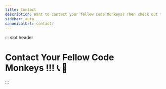 ```yaml
---
title: Contact
description: Want to contact your fellow Code Monkeys? Then check out these contact methods which include free and open source software with an emphasis on private and secure communication! 📞🐒
sidebar: auto
canonicalUrl: contact/
---
```


::: slot header

# Contact Your Fellow Code <div class="emoji-wrap">Monkeys !!! 📞 🐒</div>

:::

<template>

<div>

<div
  class="contact-card"
>

## Socials

📨 Join our <span class="emoji-wrap">[Telegram](https://t.me/codemonkeystech)</span> - <code class="inline-code-block">@codemonkeystech</code>

🐸 Let's <span class="emoji-wrap">[Gab](https://gab.com/codemonkeys)</span> - <code class="inline-code-block">@codemonkeys</code>

💡 Speak your mind on <span class="emoji-wrap">[Minds](https://www.minds.com/codemonkeys/)</span> - <code class="inline-code-block">@codemonkeys</code>

🔑 Securely message with <span class="emoji-wrap">[Keybase](https://keybase.io/codemonkeystech)</span> - <code class="inline-code-block">codemonkeystech</code>

🐦 Send a <span class="emoji-wrap">[Tweet](https://twitter.com/codemonkeystech)</span> - <code class="inline-code-block">@codemonkeystech</code>

</div>

<div
  class="contact-card"
>

## Primary PGP Key 🔐

If you know how to use Pretty Good Privacy (PGP), then you can securely communicate with your fellow Code Monkey by using the PGP public key below to send an encrypted message that only I can decrypt.

<code-group>
<code-block title="Fingerprint">
```md
B7E6 FB94 A589 876C CFC2 1E4B 1E07 E75C 19F1 AE0E
```
</code-block>
</code-group>

:::details PGP Public Key
<div class="copy-btn-wrapper">
    <button class="copy" type="button" v-clipboard:copy="publicKey" v-clipboard:success="onCopy" v-clipboard:error="onError">
      Copy
    </button>
</div>

```md
-----BEGIN PGP PUBLIC KEY BLOCK-----

mQINBGRC03cBEADDn1vVti8bek91JwLh65YNRvF5WRFEAzi8jQaAk55a2JKXvkfW
S1QnP9jZBg/fVCYyi5fopjZqckDAiSjWaIkgZLyEJ4dVeUhw2AoTt8WVgjjC9BI3
6neDCcpz2dHERflBOsR6M0QNUcR/8jzRS7zPUeXWY9VqZIEPanqjbgbU5HwoJvvi
c/zikG3GLGXv3Hm2E2pO03IdOq3Q4y2vDpIptltB5FpTQi/iZzs+Wz2iHQkE3sMK
J8MxubwYkmFoRjbtUHDnoegVHcoFJprdxMnzJYm2TYauneyAKIuSXdBe7pOCxEjO
ikY9gTZ0ldufcfgnO3Harmie4hhuSIYCdLEJc86Yfz6MJVqducf/qjfOfvvJRBja
WQR8eoTGatryQOaRWVqXuSfZb9qRRBbMtPhC4m5FajUBc0l1+YztkQ2UoNKlyTQW
mZ0fshNqhuRb1mxSmUBEMvFxRLuXzyqrAj6dAyEug1vch7PweSMaG4WnY4OZwJcL
DGgBg6p9cFrP9oyp5p+WBepOAHMxLSRgRXYusZH1/IKV1PZXWBqJV1W0Csv5cl6b
/aSnrIU48G0YVYJSUds1LL6atbsuCYtcYMDS4vpCeNxsgpsIDnh22WKtSak8+5Po
MPjx+Ttt5J35D8UGTd668CUtmzp5KEQ48lbTsl3OAq2I8xzJmC8b0Xy9mQARAQAB
tCdKYXkgdGhlIENvZGUgTW9ua2V5IDxjMGRlbTBua2V5c0BwbS5tZT6JAlQEEwEK
AD4WIQS35vuUpYmHbM/CHkseB+dcGfGuDgUCZELTdwIbAQUJBaOagAULCQgHAwUV
CgkICwUWAgMBAAIeAQIXgAAKCRAeB+dcGfGuDjW3D/9YjeFXfJLtoPrwdJpW8Y70
FrJwkdu81bt7ilSy9w09aoa5IYyUit7UqS8EyjQPwUXtPLdKX7rswbab96SXjhqY
52N+D2r3JqP3IUq6qRLFnI0MukHms0/BUqHvq5sgPJbEsCmmAJOtTQIoE6GT3xC3
NcEvqiaztgTDsHaX02JZ9tjcGjyUdwKOy462cy/R2ATVhqWZcBSFaEH6u7unfkji
WxZMPJHkCTKAiFBC9/3MRqoDrHO0t5VawHS3uZcjkF+7JpVPSJEjIN0Sq1st/uUA
m88AptHpDrA+Q4c6+S+uli4PLhJ0HbRV/T3YwU9i6VdfDsK15cmGcqKk93EwJbo8
Jqw+OFguoEqGVbZEqhiDOYdEZkfeCFiIvhy3TapqtLB6mmAbxRV5T+zVwY9qnYie
qG2zMsPMGk8cGccYsqmoKHDlVu3YBpUBNCjxaxQGXTybCrF/rpx1gBL7bW9EdeUK
JG05UrW+pJJ76Se5bGZLRtwR0/B8DUzXWCmzpz2lmaO/ll35AbFNQXlTIBsCak87
XDkNgIUUl7r4lVqcYBGFI0LsOq3Dq2X3t8FYQAEO6yEg6V0ZxddHyjUIpJf9dsjP
ZUMcYGLb0TIZFgQTBQ6LojfvsmmSYEY2pr8+EwJJTnk45xu8ZCx1Hsb99W7VKdcO
rJT9uX4VF/rFrFl3aKYAzNHOyc7HARAAAQEAAAAAAAAAAAAAAAD/2P/gABBKRklG
AAEBAgAlACUAAP/+ACx4cjpkOkRBRmd3Qml2eDZrOjQsajozMTc5MTE2Njk3LHQ6
MjMwNDIxMTb/4gKwSUNDX1BST0ZJTEUAAQEAAAKgbGNtcwRAAABtbnRyUkdCIFhZ
WiAH5wAEABUAEAA4AAhhY3NwQVBQTAAAAAAAAAAAAAAAAAAAAAAAAAAAAAAAAAAA
9tYAAQAAAADTLWxjbXMAAAAAAAAAAAAAAAAAAAAAAAAAAAAAAAAAAAAAAAAAAAAA
AAAAAAAAAAAAAAAAAA1kZXNjAAABIAAAAEBjcHJ0AAABYAAAADZ3dHB0AAABmAAA
ABRjaGFkAAABrAAAACxyWFlaAAAB2AAAABRiWFlaAAAB7AAAABRnWFlaAAACAAAA
ABRyVFJDAAACFAAAACBnVFJDAAACFAAAACBiVFJDAAACFAAAACBjaHJtAAACNAAA
ACRkbW5kAAACWAAAACRkbWRkAAACfAAAACRtbHVjAAAAAAAAAAEAAAAMZW5VUwAA
ACQAAAAcAEcASQBNAFAAIABiAHUAaQBsAHQALQBpAG4AIABzAFIARwBCbWx1YwAA
AAAAAAABAAAADGVuVVMAAAAaAAAAHABQAHUAYgBsAGkAYwAgAEQAbwBtAGEAaQBu
AABYWVogAAAAAAAA9tYAAQAAAADTLXNmMzIAAAAAAAEMQgAABd7///MlAAAHkwAA
/ZD///uh///9ogAAA9wAAMBuWFlaIAAAAAAAAG+gAAA49QAAA5BYWVogAAAAAAAA
JJ8AAA+EAAC2xFhZWiAAAAAAAABilwAAt4cAABjZcGFyYQAAAAAAAwAAAAJmZgAA
8qcAAA1ZAAAT0AAACltjaHJtAAAAAAADAAAAAKPXAABUfAAATM0AAJmaAAAmZwAA
D1xtbHVjAAAAAAAAAAEAAAAMZW5VUwAAAAgAAAAcAEcASQBNAFBtbHVjAAAAAAAA
AAEAAAAMZW5VUwAAAAgAAAAcAHMAUgBHAEL/2wBDADknKzIrJDkyLjJAPTlEVo9d
Vk9PVq99hGiPz7ba1su2yMTk////5PP/9sTI////////////3f//////////////
2wBDAT1AQFZLVqhdXaj/7Mjs////////////////////////////////////////
////////////////////////////wgARCAEgAPADASIAAhEBAxEB/8QAFwABAQEB
AAAAAAAAAAAAAAAAAAECA//EABcBAQEBAQAAAAAAAAAAAAAAAAACAQP/2gAMAwEA
AhADEAAAAeIAAAAAAAAAAAAAAAAAABSKJQASiKIsAAAAAAAFAAAAAAABKIAAAAUA
AFI3rN561nN05w6ZaObrNzms3AAIsAAFAaM63JpcZN5jZDcAAtyb0vK5us61m8nT
nUpRALKNrNY1qmMazsi6aqaw6Dm03Mt0w1c3k1mpBnXnuz0w1WcpZU0p057zNXUu
bjNlw21lTBsrBq4ZthuLB0561NcllT0SzeOkjMzeKlvHXNzcdM3G86bzs6bLnYF2
ZzvAGys02TpM3GstzfPpJpLS8+nM6cuvMblOdSp3rn0mue+dqdZ6ZzYjcBha3IYs
NWdM1zuTWs6zcTWtyNZzc6wqes52a1RvOy1zdOdyk6YJY3OiWLzmy4Giy4mksqL0
57m2ctwNwADVJrFlqAN53ibgqLrOpvAqHTnvKzLNxLGXpy65XIbgAAG03Ncms1NS
nTn05zQVN1nU1gVLeNZsmsMF1OudTXIVIEsoAsHWc+s1zdIXn0HPeZs9GGVvmbjT
WbnG6Z3eRrBUgJYAVKDRbeU1d82z1md5aJjLo3M6kKuW6xls7vPpm828VIgAAspe
jnNIVIAG9crm6mrmxnJYVIAHTOes1yms1IACwWBUoAAAAAAAILBYAAAAACwVBUoA
IVBYAAAAAAAAAAAAAAAAAAAH/8QAHhAAAwEBAQADAQEAAAAAAAAAAAERECAwMUBB
cCH/2gAIAQEAAQUC/oEJsJ9ebdpchPowmUvhS5PVZS+1yeMIIfM7hO4NcouvhF2E
Jlx8LKPr9mPUPilL4Ig8eoYteL0XCP1iHqGIermeKHiH8n6+p0svc1DETHjEPbqH
53lD1DEPwfU7eIZCY3lyEH5vhD1ZS9UTHwvJD5fx4IfKHqH9ND5XCHwh+yH4ofCH
7LJ4IfCHxPO5Ol0h5MvvNm3ZnyTH6pDy8TZl2iY/Rc3JxdvCGvJeFyH+kL2hryfj
cvk/C/zD/8QAHxEAAgICAgMBAAAAAAAAAAAAAAEQESAxIUECMFBx/9oACAEDAQE/
AfpUcFnBXposvGzgawoocUUUUUsKlykNxc7nsYhCEhsSHNQzoYxahCY1kkNi0UdF
lnUJjUuHCLw6l6hajxlY9T5QtQhwstlDVmixuxIqzReWizcVH6WLLWFxeG/of//E
AB0RAAICAwEBAQAAAAAAAAAAAAABEBEgMUEhUDD/2gAIAQIBAT8B+lZ6Uel/jZRW
NHuViiyyyy81LFFTqeCGOGJFim4R0QjsOFk2JD2XFFS0JyoUMrDsrcPcOXj2VD3D
FDy0WLw2VDZo3nsqbmh5bwqKw19D/8QAFBABAAAAAAAAAAAAAAAAAAAAoP/aAAgB
AQAGPwIHH//EACAQAAICAgMBAQEBAAAAAAAAAAABETEQICEwUUFAYXD/2gAIAQEA
AT8h/wAlj9aZiMJHA0G/5okRSSJSH5JnCYR4Yy2/CmEhQy2fQmEhCY/I012JJQ0G
3bIvZKY06EpeMkV34e0hw1VEMRg1UcGSni+iRhKIWSBRAtCRpQlLHktVwi8K4RbK
DRmXkllOC0NRmpYSBco4PPJnBFxuMWwg3HWw1Oak0K6640LCodiSUhueglI1GW+C
TpLQuByWVwh8vDx+i4G5wklD1JwWPJpQpcciiwuUcGWOCxLQg6w0ifcJwTPRLCUl
IbkuNA23muKSQ1hWOspyJqlI9iUDTixUmJCjgE4F7JTIFimU4LQ1Gi4wmiQN8zbD
QbbJiQro0FlZTnDc5T6NGivqLldaFs2KaKh3q67+g7zYppQtr86t9VWlimlS+qrp
cakcNPmlinTr0Nx1KAnIw1ArHWaEZeL5oUPz2qucfwSNSOGJZLK9FD8ChiU89v0G
gkQiTlCcjkNRheij+CPSYGPgJPYkjcIvKgJyMS1ZMlDEN2UPxo0n06kkpDc7L0WP
wchQHAbnZpPt0JSxcIaehOBBuB9BOBcoSN04JflTgl/41//aAAwDAQACAAMAAAAQ
CCGe+++++++uKCCCO++6yiCSy2++OCe++iCCCOCCCS++u+6CCCQymyhMCC2++iAq
2/8A/wD9ykIlL6qbF/o6Io27b8iNYB293CkI7ILLYyEEF1wXJ7b/AJJR6W9CVERJ
hO/9/wDivciiQVsK9urvffel9iogktqw8v8A7+UBcmoIIKvQroL6IafquoKoJAno
EPXI76VEJb4oTY+B6ZUxxqkb767UJLJnXbKJLtz7b7woIIJIIIIb7zoLL7644oIY
5777IIIJLb7777777qIIL//EAB4RAQACAwADAQEAAAAAAAAAAAEAERAhMSBBYVFQ
/9oACAEDAQE/EP6Q2UOz5m0X6iV5hepU7KnIp8BSH7lLko8AVbADZOsADc+ZeH7l
miJWEELlE1g3NkIAOo9lG2WOLxVg1HS8FUXDVIKYdzZWBFWWMs1LNynrBV7j+YNM
FlkC49WfuCo2RKblDPYS8Uu8CkslmjBZiVRgiVezVqxRplGD5KXqBbFRRh6Yt8/D
HTHUe45fELoRKx6Y6Y7nWBW3xGoPDGvJ6ENpXAQ2xsjRinxC4tKIIgkP2fMKNEdQ
tivTEp8efAr2UOyJNEu8jSmJX8//xAAeEQEAAgIDAQEBAAAAAAAAAAABABEhMRAg
QVFhUP/aAAgBAgEBPxD+kmWtccIfcu+61LOpZ3AHRBj8yxuDfRW6IqqZpwpcT9yk
fmW2wb4GmWjnhmixWsw1F4QVxSAES4ZVw3bUcwrI8TAqKViKiURpLe8N1iH3EuKm
mLUfE+YtxuAuJcXjK4s1wgyiejwUIZbiGY6mbzxZmWcP7LVmLUF5eDmAO7Zxo41h
rjz1WrQb6dHGs04V4OqXE8Q+4vUcJeBU8CDSZgA6rUC1sQxEh+T9xt3DOoAgrJBv
rt0fmWkLZejlcG/5/wD/xAAkEAEAAgICAgICAwEAAAAAAAABABEhMRBBIGEwUUBx
cIGRof/aAAgBAQABPxD+JKuKNn5fQQO2GgVLWLGK9QGsxE2fii0InbNIR3GfQitn
gHdwHeJg6YDrEB1f4ALoit4gvcUGcQOi52HmKagt5ivUdgn2JtD5DTfUoHRBazFa
xLvfyCNMTpDuRg4p+DER+rHoTdHkPAFaIqtxLZ4guiDeowvZ45n9S5wRO2VbNeOJ
YVCQ1HjV4Us7iBqDdxbZE9MH2wD3MfQiXuCQtevDXHYZSwILTxNJH/aIrDC0Ph15
ZSo3yBpg+yJ6Ip6i3vi96iEEVPgpUrLeNR0sFpyaYrYbTMeDYM28X5dSpFtt+Klp
1CESmnjdxBf6x4SHTziWPIQ0fcd/rNH6myWvUUgit4BdQdZYlNeCwu3PelKzfHeY
hn/SOQtOTSRZerhrEBbGaJv+0AKIy9cWIAPqfRNvhrdQQYgOTHKZIBmbIStgAold
Y6WC0hsxW8GgxbpJs4pU7nW4RWRWz53WpgrhlUx6CXPXCpxNo8PCTUw4WOMR3DjV
N/A02SpKWzXiixECzPiFtEAS1RrjXAoqCbxBbzMDohNDMXSfQhqMU6hUI4m/lFcE
hc9chbUAMQR1KMnhSzudbnTFDcFrMVrEVdviDuWKTxbXqICJangxK3uYCXPXPelK
jfhom74d01eOmbedPj65v8Dczfw7s6+Omb+dPl+/xc/1+HVmrxwEdvOnx9nkZH9R
+ATDAGY3scm448Gvx+02OQVohmYAZjv4W9iDBuTDE2Jqm7ln7Sl3WYg7mA6JS2tc
mhw7lwQA/U6v9RVc/GXeJf2TDGjf+IFw4YP7RPY4C7i3qKu2Arg4WB9ETgMfcD2e
EqfK7kpUbghsYbhwxAzP7SDAaYYu0BdcIAfUbNG2DW3cQMx3BgnclLG44+O9bqFJ
VW8t7EHSA5MM0RZ9wAxANCoJgywyVRAB9TrhVbea1O5dhv4rfqKegjK3xGp1wIPs
lGXUpaYHswvZi7eI02QT7lGGvgaggKpaxr4EWGG4cMAWsdwYPgRWREr+NeaaNRQp
fxU0aixS/wANf//ZiQJUBBMBCgA+FiEEt+b7lKWJh2zPwh5LHgfnXBnxrg4FAmRC
1WcCGwEFCQWjmoAFCwkIBwMFFQoJCAsFFgIDAQACHgECF4AACgkQHgfnXBnxrg4V
Jg/7BvWZDlJgHzX2TymItJtEP7JHMpa5Yy4VWY+SdDb1Jz9s2YV/lxbSq7LBTSkP
/9N6h8KMhwHmv0aenHFLLivUATGqmcJ6fpwkgDOPGde8VoH7IcoXxU0IXOI09POt
7jCrq6cA2xgvEHoUEqHNysILHGPyK/ltMmIMprlR5y2VBpy41+zq3gHfQT+wsT8p
cUAF0mNSYIlEDvvtvstWnbRdM+6NqL4DsCtCWdr6Tyb1kaIjjDVXiWDtGtbx5c2c
Ess9cj8W4IvTyebDXuEWGiRjq6JjQNQZKFiG23y9QE1TAcSvpdL4f4/9caxCjEh/
uLrDQx6MCo9NO/93at6ul6ZBS6saR8o3vn6gLv6u0Vc2/t46FGjReS7suFOU1M7o
kYQEeaeRCKGESX6Chal7KdSU0t5kOgRsxPoMwFQhBa69MjNgLomDeOYDegnDdeqS
huN8+vyBkBxkXtE6aG1nJ1C54MVtH7slH5ciaZ5vDNgh2XH4xmO3d+zG2Wwv/Gl+
iI+HSJmuFtmw+99sTZpXVGINXr7dwAYWrdhSl0ts0Z/TzwN2PN38cDr6bnNgM2/v
Lb7wfb9IUbJIr8vJj8qvcNOjML8LqeMTugwFyHx/EtSxBiH6f9z+mu2k1qMCY+wS
zVrYjukls6Z707l1u/de6JBGFqYY796mv7po3Se+Qjd2Y9a5Ag0EZELUOwEQAKH5
JJSyeiSFRrObOPQvsKooMe+t8PKhaeVIQaSJOJeE+O3MExNgzscrH1vv1NXlTQQH
5d1bdoJtK5XmC5y6iJuIpd6UF0XLSTa2cOfMAzSpSmUpo9K8MLcFs2sJ/D32Gehp
S4UXjHPCIp8woBUe1qLtIryxXJNaPJ7Hjk0/LJIceQuzQH0uD+HOXTUTgS6AjNg7
cGUaqEPZFtH3TfeAHxpwPyhda+f7d6m6zV2IkoBCoM3RbUYsJoNH7UsqdCMd/kQI
q+2+RYRA7KUNWgyz95PEpK92wVxrCOO47u89U9iU6m5wb7Mb466LlSfO2AhBXpdo
e9jEtMDpygM+Qqm9wo5r4lX+pI2ez71+3c313JsW+ogiiIgDrZRWt4NDs/pHZEt2
B1DOPhptrmtoPddmIDYV9jcLFBRlCSkMlw0Tz7qLHT2D3BGx2wCzJxY94iUd7ddN
HjCtNQDe1qxSpzR9ogL4s36d1z86S5ZyJ+WAPoiykV6VW0QczqfIO7aJN3hKEmu3
asY900NNKl4ZvVJiv0CtRHDrn+taVpST84RE74yR8TeqKMIyjXQWmKUQUIOUAFVE
cyxBOkl06qNqQhfgF+YHE3iOk0rmmOi15C1D3XCByXJ+D/GvijRKLvwhkG6Me0MJ
MjVXrvAufvl7iW0vx6gkYj5R/x5CUc05pYQ7JtrpABEBAAGJBHIEGAEKACYWIQS3
5vuUpYmHbM/CHkseB+dcGfGuDgUCZELUOwIbAgUJAeEzgAJACRAeB+dcGfGuDsF0
IAQZAQoAHRYhBPz/13ccyp3Dp161GtcMKHd8vgSlBQJkQtQ7AAoJENcMKHd8vgSl
d4gQAJPhpRbqlLMlYIP143Vlf527QvMF59qVu40KOQFQcWu8EUprVTPObZV6KsJ7
QIiy8q+j71jJxu5w1qZqqxUX3yViX1B1ScoxWhGeR9D9TTPMBo2T+46YR/aeL9lK
V20AJABNaTqQsuj3Ie94+Velm/5ouEijyO9rZz9mkxRxLqBmhJx22axoCYsThtqS
IsbNny2lhKsO/sJM8cFvfpD/2W497QjYNROqAmAJSnbR6ANMnBvC1sqydMuYxUHP
zL6UthxJdZZDEtQBvleWBAfAeieS0WGI6HSw50g3JCGb2pC3uYr+Scrhc54FeDlj
NfacSESAO8Ic08IgwewJMzF2ere6rXUHXxriAaMF7qrmjLDSkjdBxDjEmJWfv97L
S3nndwA29aGb0XxdZ3RkNARrMKzDBiQ2YybD/tDlc9iuqSWN5xWA/kUg3IiHCV6w
g1PITxBRN3s/gsPFhZDljAMliHm2lypJFPPoAMtABkJH96kz345L1PMWMLCvSWkc
Xmq3bKvfaRK1/s8fkrDc4n/0A62kq9DJkRBKTyhCVyf/D+fYOHA8TPEzwcZ7BiZZ
KpJs+mYJ6Cnez04BgcH8dG/RoHkymv9ZuEpepaRJItrC8cr/6oBcgDV1HPJWzztq
W+6mYQZ5yguujL/9VPipaVI5HWsHyinISCD7gTaEJQI32AEMkncQAJBMI9YgHr6T
XDMVqLKfsqgBx2d3cwlaAx5aY7jXFxW9LYLyXnLK1HCmofOyh0wxed5arNEJbJkY
1eV1HBO7iduVEcq2Ff20/47TEh2eFZ6tnYrNZ68c8P6OU+s6dx3sadcAqkjnbeDJ
NONHmipeGzA8vi9mBMPr4n8jm5sSI2crqWBRNI6gMn4ws+1e6+IKAvIklAhfxul3
gjBhJ5LqXr2yEb24OXuELmyc0Pwx/cJbJH49CsL9dio+KaxFPB6jM7dloIgRKmoa
oDlGI0Z24f+eZZeiBXOgG8RQaFFLLFAe+UP0K0YTn0lAAAOhn92r+TPmnonvhnp3
Rqenp7FH2i1XTEf9hMcsDJHS6D1HK1o52sRugjo8+9Gs3LplAzvLHSUAEY+qSxrr
ud5Ggilk/VLX6H1fIS9GAOe72OKAoh8nOMcO1lsAmtW7KNIR0TpIGoZD3MS+VT/u
JjndmWcCqEi50rPAvysSQZExF5Y91iwU1lIk1rKP7RjEsiDVECOY3v7UUN6iKzIu
un0TflB9VhySZO6i4nEn9psnKIz/Ilpety1gd4XEEi+egAhKTwPMWzDyJD38pPSm
x77i51sBypPOuA7MX6kn3jqq6f2N16Knj0gUASc3qkYf/zzckcEAY2SbTyk/S3kJ
n8ShQov1oIyVuZBXAKjkiAhFBH19IySwuQINBGRC1H0BEACyO1pbtnK2uqZUM/VL
JjlDTLAPfBVcepW2FQnNdk1XGcnWwyDOY4rawdcdJOazwzqEipv/lb2l3EtWCoTa
fEoy6GbC1QjLXUZig16OLPNL/ox2Jl4nvGKBwYyyHOfU4fpPd9ToRDFoBCOOzuVq
/WMBCz1wZ5VRoEchSqJFCpO8Nfg06CgjeUzyEx8SWiFOLZGeQjOAGuBaYPY0pUhD
aREv3R82o2KU47ucndRipdlIJejsio1DAFWGhGReJbjvEHEYWcPJoFTrWINF9WNV
TQ7g8N36EE7zWjgz1hdwjHdxRg/lDE/nsijQqba4OtVirrKFeHy0SFHGDOWRSnMG
tqfixNTNLxIa6AklZ2opnCCO+IMSna2u+veR/gNoPRnc4ezVeCkmf02QJr+1NLL9
HBiZlJondL8yU3qYPh8+MiRLDCEfjnToImoKgR5q0HDUgYHDHvO7f3WTOp2+/iM0
bZ2DVtnKlaQljYdmDDEQLa6ktEZHH/ZzrZ+Eal5OROkd9amm5Q+4BN04pHiowph5
pnKu4m6tM58oFHoBBoElVM4n3cPgk4D1RmvRal9Xqf69oyfRkOZEue7E0nrxN/4i
kgaadgzs3sGVcSFrpqh9H8NKRyFLCjRLg2e0MODo/doWMXzy38/3tk6FDCmsnwDe
Pw1cI5mdcZrCzzjr5Lqok0UoaQARAQABiQI8BBgBCgAmFiEEt+b7lKWJh2zPwh5L
HgfnXBnxrg4FAmRC1H0CGwwFCQHhM4AACgkQHgfnXBnxrg7gsw//YBZ7v59bJuX0
NRfPMaB5i7LNApt23u7Lnl+Jw6xu+gdpQZ/wmn0nucI9YjB3KGHkCb6uqDeg9bty
skCsxSkCjsApmkeszR++wWfCNwg54gXeLrpCQ5RaU3+PW+zTNWpM7jhnC/X+O+u0
IqhbkcC+UaF4OqKnEbohtZkTK5Dl1tbeOM+ixi+2fBd18gnzB+S5z2AWG6YMmdV6
RlWz8Hm8iVp05WEFcfNp3rtyVu8REdKNhrbMpxMg9ttHC6V0ZH3Pmyy+hjgwyTUP
hPJ2yMvXXsqfVKBQ9AurRU7jcQz2Yomb9D0OXYXP/wx143kId7L11OpxbHkJh677
O0rFCAjc3lTvomoYSx8IUQFk/bvvC9QeG58POw4V11wO4ahyNyv6tiT/job09m9O
8EyTSRiRjtxFA0vtAP9vrzWUIwI1NN1SCjaPa2ipioUq5NbhWSBd/kho/QJbNdND
LX8HFURCrYPjejMrdWYOEULSH7XP6/97YQ6KB4o5+OITm+B/goBwJQE4pFPSCFId
hg4yMBE0ZLNQFHCWt158uMauj878cSHCPj7zQ0/Jg2yd6P/JrVorJTnKtbvdkNUW
OrRbeNX9neM5ttspf+ujyBg3z8Vkt0vTmUBDwALmbbym0Hi1gp0NYQ/52beJMtxo
jHdW5msz/+aGpqAap5jj4h4gLVQ+INm5Ag0EZELUuAEQAN8a2sZgWGzjkE9dQUzW
lx8ddH2cj59I4I0h4Z0d/pE1Gp2yfPXxjVz9BGWmYdjbIWoQhmHEZJu7w9tu8Aoc
NZz9coTgs4uKfOcq/pniKZ8rWDfZQ7i3i0tUvSRimXYikE848/oproF9bz/EFcbW
ba+4NLLAYhivH3uZpeMYUt34A15lOKYvLdgXpP5W0163iVnU6WELqpMAnDBcElpc
X9uiXG+H5v83DYQ7zE3FUlsX8aD3jQJr4xNogUyJkhBGqNGV8+t2DVNaUyGuJZgx
ovGrdC2oO3uM+uEyfCRzJkS8RYy2Oe2gbqJpJgUimmT8syA+ldyU6ZuI2qoyJEvL
k2lmRXuHmRvphHS55ABfcmkqCvZvpJdH782uqRV/6eJ8KT3Vf0mQ0uBTbZUnY/pn
F/KGBvruFVaA4Taourw5/aaZpYgllcbt8GAbyK0RDtUNQGY3usyUkwUdhPjBEsO7
2it2tppeExzHCaxtaQmwwDNbBFeeUFx41m89Qm7uW9gp8gXhFajN46/hoxMC+dSZ
XMo/1HSSKjnqpxyarjnghB0S1XW+LKccQJJUJkpVW8OONKjt8+1r8HGWh2VumiDo
taVlHXzfypTB978hhTVb8ViaISO58B3heLUtplBL2Y/Q6PS1sPZrHsIaFd5ZXC62
vuIG+yWX5EBNnGGiViNYwRkxABEBAAGJAjwEGAEKACYWIQS35vuUpYmHbM/CHkse
B+dcGfGuDgUCZELUuAIbIAUJAeEzgAAKCRAeB+dcGfGuDkT4EAC7eS2CC4njnAwG
cOGY9+IAIhljr0aKs5CVtCslLGYESVT2kqL3hsuWCWZ6B6PnWmbgZR782b7rihU9
emxNZlve7ASqYsEwoCakq0AEQIO5V7DTjSLJxiXgDB+K3iB3IKIrJ+F2asD/jr3w
8PUYR9z3HRuvbjhj4zMEHy7jK1Z/w73K1okBjwERhC/0IhyZJeLpMfdf5GyT2kOM
V62dcUADKQ525wG/0Dvr0CIAyM493mEgKN8uqFSxC0FcCmlwC4iNHhKl0NfZH91A
hUB2YDzNXvd30a8lU1w+7GxFYg3YRHIRV1I5rmFWKOWMoDzqLlam894qxxE56xZJ
un2Hk/Ts/HArVuMxOSEQqcGKNKZEUuiYavTHYEixw3RuKNHgo+UsiWey/ZrbFbkf
qzC7umxlzEahOKEsA6D68WbmC1SHzRUDCIQgRzrKyqYpjI+lm3eKbRWUgy+AW7Z4
hpeC1Vn62BiAbVi3GPV+07JdYjNA67D0N0ugL96oy0C3ujw5JABRXOXvZPxxYibQ
efxSvudFMzho9C3mZDlXTUSBF2FNC3H0G5n2IoUFhGlWwEDEdTy+Y/B+i52MgU+i
7zjELMC0njPpVDxbYcnNfGvdSzjw4btsdFo/gMQw6TUzBb4KZGD9aqnkdAaWkBqF
QpzVHJXiEez9MMf7kh8/4hMcoNVBww==
=+dEy
-----END PGP PUBLIC KEY BLOCK-----
```
:::

</div>

</div>

</template>

<script>
import pgp from '../.vuepress/data/contact/pgp';

export default {
  data() {
    return {
      fingerprint: pgp.pgp[0].fingerprint,
      publicKey: pgp.pgp[0].publicKey
    };
  },

  methods: {
    onCopy(e) {
      alert(`PGP public key:\n\n${e.text}\n\ncopied to clipboard!`);
    },
    onError(e) {
      alert('Failed copying PGP public key to clipboard: ', e);
    },
  }
}
</script>

<style lang="stylus" scoped>
@import '~rfs/stylus'

h1
  padding-bottom: 5rem

h2
  color: $accentColor
  margin: -2.125rem 0 1.875rem
  padding-top: 4.6rem

.custom-block.details
  margin-bottom: 1.25rem

.contact-card
  border: 0.125rem solid $darkBorderColor
  box-shadow: 0 0.5rem 1rem 0 $darkBorderColor
  transition: 0.2s
  border-radius: 1.875rem
  background-image: radial-gradient(circle at center center, $backgroundColorThree, $backgroundColor)
  .copy-btn-wrapper
    display: flex
    justify-content: flex-end
    .copy
      rfs-font-size(1.125rem)
      margin-top: 0.85rem
      height: 2.125rem
      padding: 0 0.375rem
      color: $textColor
      background-color: inherit
      cursor: pointer
      transition: 0.3s ease
      border: 0.125rem solid $darkBorderColor
      border-radius: 0.5rem
    .copy:hover
      background-image: radial-gradient(circle at center center, $backgroundColorThree, $backgroundColorTwo)
      color: $accentColor

.contact-card:nth-child(n+2)
  margin-top: 3.5rem

.contact-card:hover
  box-shadow: 0.125rem 0.5rem 1rem 0.125rem $darkBoxShadowColor

@media (max-width: 61.25rem)
  h1, h2, h3, p
    text-align: center

@media (max-width: 26.3125rem)
  .contact-card
    padding: 0 1rem

@media (min-width: 26.375rem)
  .contact-card
    padding: 0 2rem
</style>

